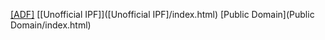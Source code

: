 [[ADF]]([ADF]/index.html)
[[Unofficial IPF]]([Unofficial IPF]/index.html)
[Public Domain](Public Domain/index.html)
